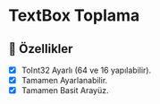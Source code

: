 # TextBox Toplama

## 📑 Özellikler

- [x] ToInt32 Ayarlı (64 ve 16 yapılabilir).
- [x] Tamamen Ayarlanabilir.
- [x] Tamamen Basit Arayüz.
